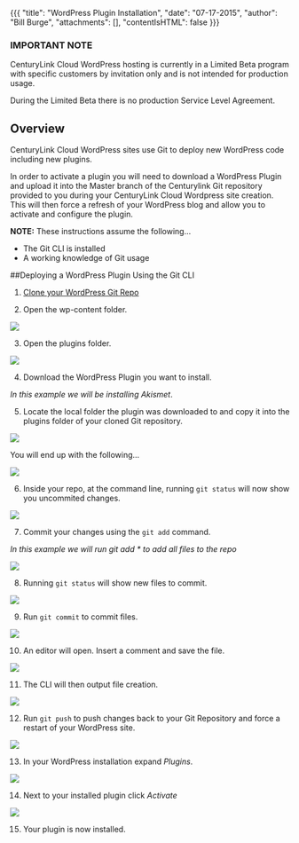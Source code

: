 {{{
  "title": "WordPress Plugin Installation",
  "date": "07-17-2015",
  "author": "Bill Burge",
  "attachments": [],
  "contentIsHTML": false
}}}

### IMPORTANT NOTECenturyLink Cloud WordPress hosting is currently in a Limited Beta program with specific customers by invitation only and is not intended for production usage.During the Limited Beta there is no production Service Level Agreement.## Overview

CenturyLink Cloud WordPress sites use Git to deploy new WordPress code including new plugins.

In order to activate a plugin you will need to download a WordPress Plugin and upload it into the Master branch of the Centurylink Git repository provided to you during your CenturyLink Cloud Wordpress site creation. This will then force a refresh of your WordPress blog and allow you to activate and configure the plugin.

**NOTE:** These instructions assume the following...

* The Git CLI is installed
* A working knowledge of Git usage

##Deploying a WordPress Plugin Using the Git CLI

1. [Clone your WordPress Git Repo](wordpress-clone-push-gitlab.md "Clone your WordPress Git Repo")

2. Open the wp-content folder.

  ![](../images/wp_plugin_installation/wp_plugin_installation_01.png)

3. Open the plugins folder.

  ![](../images/wp_plugin_installation/wp_plugin_installation_02.png)

4. Download the WordPress Plugin you want to install.

  _In this example we will be installing Akismet_.

5. Locate the local folder the plugin was downloaded to and copy it into the plugins folder of your cloned Git repository.

  ![](../images/wp_plugin_installation/wp_plugin_installation_03.png)

  You will end up with the following...

  ![](../images/wp_plugin_installation/wp_plugin_installation_04.png)

6. Inside your repo, at the command line, running `git status` will now show you uncommited changes.

  ![](../images/wp_plugin_installation/wp_plugin_installation_05.png)

7. Commit your changes using the `git add` command.

  _In this example we will run git add * to add all files to the repo_

  ![](../images/wp_plugin_installation/wp_plugin_installation_06.png)

8. Running `git status` will show new files to commit.

  ![](../images/wp_plugin_installation/wp_plugin_installation_07.png)

9. Run `git commit` to commit files.

  ![](../images/wp_plugin_installation/wp_plugin_installation_08.png)

10. An editor will open. Insert a comment and save the file.

  ![](../images/wp_plugin_installation/wp_plugin_installation_09.png)

11. The CLI will then output file creation.

  ![](../images/wp_plugin_installation/wp_plugin_installation_10.png)
  
12. Run `git push` to push changes back to your Git Repository and force a restart of your WordPress site.

  ![](../images/wp_plugin_installation/wp_plugin_installation_11.png)

13. In your WordPress installation expand _Plugins_.

  ![](../images/wp_plugin_installation/wp_plugin_installation_12.png)

14. Next to your installed plugin click _Activate_

  ![](../images/wp_plugin_installation/wp_plugin_installation_13.png)

15. Your plugin is now installed.
